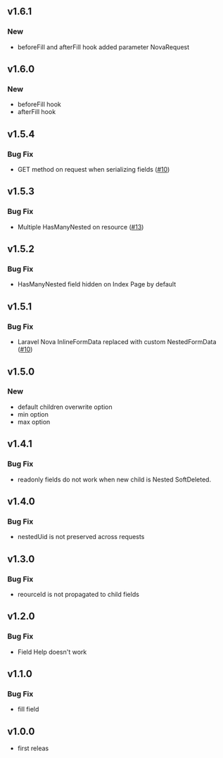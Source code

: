 ## v1.6.1

### New

- beforeFill and afterFill hook added parameter NovaRequest

## v1.6.0

### New

- beforeFill hook
- afterFill hook

## v1.5.4

### Bug Fix

- GET method on request when serializing fields ([#10](https://github.com/Lupennat/nova-nested-many/issues/10))

## v1.5.3

### Bug Fix

- Multiple HasManyNested on resource ([#13](https://github.com/Lupennat/nova-nested-many/issues/13))

## v1.5.2

### Bug Fix

- HasManyNested field hidden on Index Page by default

## v1.5.1

### Bug Fix

- Laravel Nova InlineFormData replaced with custom NestedFormData ([#10](https://github.com/Lupennat/nova-nested-many/issues/10))

## v1.5.0

### New

- default children overwrite option
- min option
- max option

## v1.4.1

### Bug Fix

- readonly fields do not work when new child is Nested SoftDeleted.

## v1.4.0

### Bug Fix

- nestedUid is not preserved across requests

## v1.3.0

### Bug Fix

- reourceId is not propagated to child fields

## v1.2.0

### Bug Fix

- Field Help doesn't work

## v1.1.0

### Bug Fix

- fill field

## v1.0.0

- first releas
